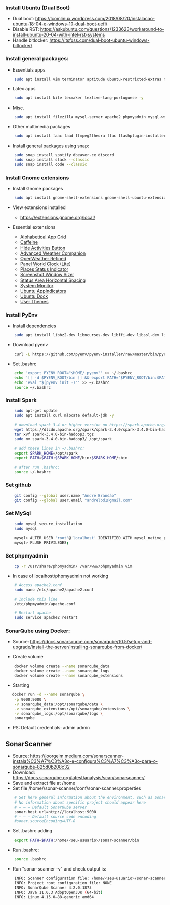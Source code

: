 ### Install Ubuntu (Dual Boot)
- Dual boot: https://lcomlinux.wordpress.com/2018/08/20/instalacao-ubuntu-18-04-e-windows-10-dual-boot-uefi/
- Disable RST: https://askubuntu.com/questions/1233623/workaround-to-install-ubuntu-20-04-with-intel-rst-systems
- Handle bitlocker: https://itsfoss.com/dual-boot-ubuntu-windows-bitlocker/

### Install general packages:
- Essentials apps
````bash
    sudo apt install vim terminator aptitude ubuntu-restricted-extras ffmpeg vlc p7zip p7zip-full p7zip-rar unrar pdfarranger kazam kdenlive git gh gitk meld gimp build-essential mesa-common-dev screenruler python3 python3-dev python3-gpg retext htop exfat-fuse exfat-utils -y
````

- Latex apps
````bash
    sudo apt install kile texmaker texlive-lang-portuguese -y 
````

- Misc.
````bash
    sudo apt install filezilla mysql-server apache2 phpmyadmin mysql-workbench -y 
````

- Other multimedia packages
````bash
    sudo apt install faac faad ffmpeg2theora flac flashplugin-installer icedax id3v2 lame libjpeg-progs mencoder mjpegtools mpeg2dec mpeg3-utils mpegdemux mpg123 mpg321 regionset sox uudeview vorbis-tools x264 arj unace-nonfree -y
````

- Install general packages using snap:
````bash
    sudo snap install spotify dbeaver-ce discord
    sudo snap install slack --classic
    sudo snap install code --classic
````

### Install Gnome extensions
- Install Gnome packages
````bash
    sudo apt install gnome-shell-extensions gnome-shell-ubuntu-extensions gnome-shell gnome-shell-common gnome-shell-extension-appindicator gnome-shell-extension-alphabetical-grid gnome-shell-extension-prefs gnome-shell-extension-manager -y
````

- View extensions installed
   - https://extensions.gnome.org/local/

- Essential extensions
   - [Alphabetical App Grid](https://extensions.gnome.org/extension/4269/alphabetical-app-grid/)
   - [Caffeine](https://extensions.gnome.org/extension/517/caffeine/)
   - [Hide Activities Button](https://extensions.gnome.org/extension/744/hide-activities-button/)
   - [Advanced Weather Companion](https://extensions.gnome.org/extension/7603/advanced-weather-companion/)
   - [OpenWeather Refined](https://extensions.gnome.org/extension/6655/openweather/)
   - [Panel World Clock (Lite)](https://extensions.gnome.org/extension/946/panel-world-clock-lite/)
   - [Places Status Indicator](https://extensions.gnome.org/extension/8/places-status-indicator/)
   - [Screenshot Window Sizer](https://extensions.gnome.org/extension/881/screenshot-window-sizer/)
   - [Status Area Horizontal Spacing](https://extensions.gnome.org/extension/355/status-area-horizontal-spacing/)
   - [System Monitor](https://extensions.gnome.org/extension/6807/system-monitor/)
   - [Ubuntu AppIndicators](https://extensions.gnome.org/extension/1301/ubuntu-appindicators/)
   - [Ubuntu Dock](https://extensions.gnome.org/extension/1300/ubuntu-dock/)
   - [User Themes](https://extensions.gnome.org/extension/19/user-themes/)

### Install PyEnv
- Install dependencies
````bash
    sudo apt install libbz2-dev libncurses-dev libffi-dev libssl-dev libsqlite3-dev tk-dev libreadline-dev liblzma-dev
````

- Download pyenv
````bash
    curl -L https://github.com/pyenv/pyenv-installer/raw/master/bin/pyenv-installer | bash
````

- Set .bashrc
````bash
    echo 'export PYENV_ROOT="$HOME/.pyenv"' >> ~/.bashrc
    echo '[[ -d $PYENV_ROOT/bin ]] && export PATH="$PYENV_ROOT/bin:$PATH"' >> ~/.bashrc
    echo 'eval "$(pyenv init -)"' >> ~/.bashrc
    source ~/.bashrc
````

### Install Spark
````bash
    sudo apt-get update
    sudo apt install curl mlocate default-jdk -y
    
    # download spark 3.4 or higher version on https://spark.apache.org/downloads.html
    wget https://dlcdn.apache.org/spark/spark-3.4.0/spark-3.4.0-bin-hadoop3.tgz 
    tar xvf spark-3.4.0-bin-hadoop3.tgz
    sudo mv spark-3.4.0-bin-hadoop3/ /opt/spark
    
    # add these lines in ~/.bashrc:
    export SPARK_HOME=/opt/spark
    export PATH=$PATH:$SPARK_HOME/bin:$SPARK_HOME/sbin
    
    # after run .bashrc:
    source ~/.bashrc
````

### Set github
````bash
    git config --global user.name "André Brandão"
    git config --global user.email "andrelbd1@gmail.com"
````

### Set MySql
````bash
    sudo mysql_secure_installation
    sudo mysql
    
    mysql> ALTER USER 'root'@'localhost' IDENTIFIED WITH mysql_native_password BY 'very_strong_password';
    mysql> FLUSH PRIVILEGES;
````

### Set phpmyadmin
````bash
    cp -r /usr/share/phpmyadmin/ /var/www/phpmyadmin vim
````
- In case of localhost/phpmyadmin not working
````bash
    # Access apache2.conf
    sudo nano /etc/apache2/apache2.conf

    # Include this line
    /etc/phpmyadmin/apache.conf

    # Restart apache
    sudo service apache2 restart
````

### SonarQube using Docker: 
- Source: https://docs.sonarsource.com/sonarqube/10.5/setup-and-upgrade/install-the-server/installing-sonarqube-from-docker/

- Create volume
````bash
    docker volume create --name sonarqube_data
    docker volume create --name sonarqube_logs
    docker volume create --name sonarqube_extensions
````

- Starting
````bash
   docker run -d --name sonarqube \
    -p 9000:9000 \
    -v sonarqube_data:/opt/sonarqube/data \
    -v sonarqube_extensions:/opt/sonarqube/extensions \
    -v sonarqube_logs:/opt/sonarqube/logs \
    sonarqube
````
- PS: Default credentials: admin admin

## SonarScanner
- Source: https://joorgelm.medium.com/sonarscanner-instala%C3%A7%C3%A3o-e-configura%C3%A7%C3%A3o-para-o-sonarqube-825d0b208c32
- Download: https://docs.sonarqube.org/latest/analysis/scan/sonarscanner/
- Save and extract file at /home
- Set file /home/<your-user>/sonar-scanner/conf/sonar-scanner.properties
````bash
    # Set here general information about the environment, such as SonarQube server connection details for example
    # No information about specific project should appear here
    # — — — Default SonarQube server
    sonar.host.url=http://localhost:9000
    # — — — Default source code encoding
    #sonar.sourceEncoding=UTF-8
````
- Set .bashrc adding
````bash
    export PATH=$PATH:/home/<seu-usuario>/sonar-scanner/bin
````
- Run .bashrc:
````bash
    source .bashrc
````
- Run "sonar-scanner -v" and check output is:
````bash
    INFO: Scanner configuration file: /home/<seu-usuario>/sonar-scanner/conf/sonar-scanner.properties
    INFO: Project root configuration file: NONE
    INFO: SonarQube Scanner 4.2.0.1873
    INFO: Java 11.0.3 AdoptOpenJDK (64-bit)
    INFO: Linux 4.15.0–88-generic amd64
````

